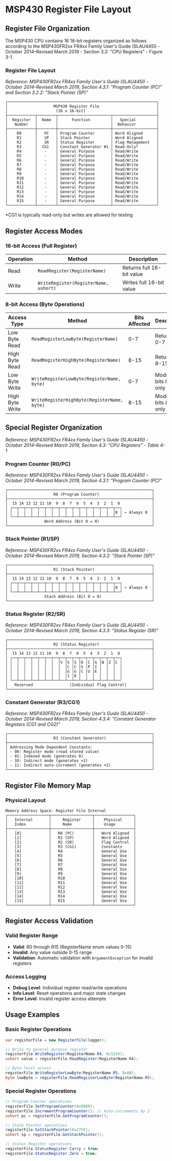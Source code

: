 # MSP430 Register File Layout

## Register File Organization

The MSP430 CPU contains 16 16-bit registers organized as follows according to the
MSP430FR2xx FR4xx Family User's Guide (SLAU445I) - October 2014–Revised March 2019 -
Section 3.2: "CPU Registers" - Figure 3-1.

### Register File Layout

*Reference: MSP430FR2xx FR4xx Family User's Guide (SLAU445I) - October 2014–Revised March 2019, Section 4.3.1:
"Program Counter (PC)" and
Section 3.2.2: "Stack Pointer (SP)"*

```text
┌─────────────────────────────────────────────────────────────────┐
│                    MSP430 Register File                         │
│                     (16 x 16-bit)                               │
├────────────┬────────┬───────────────────────┬───────────────────┤
│  Register  │  Name  │      Function         │   Special         │
│   Number   │        │                       │  Behavior         │
├────────────┼────────┼───────────────────────┼───────────────────┤
│    R0      │   PC   │ Program Counter       │ Word Aligned      │
│    R1      │   SP   │ Stack Pointer         │ Word Aligned      │
│    R2      │   SR   │ Status Register       │ Flag Management   │
│    R3      │  CG1   │ Constant Generator #1 │ Read-Only*        │
│    R4      │   -    │ General Purpose       │ Read/Write        │
│    R5      │   -    │ General Purpose       │ Read/Write        │
│    R6      │   -    │ General Purpose       │ Read/Write        │
│    R7      │   -    │ General Purpose       │ Read/Write        │
│    R8      │   -    │ General Purpose       │ Read/Write        │
│    R9      │   -    │ General Purpose       │ Read/Write        │
│    R10     │   -    │ General Purpose       │ Read/Write        │
│    R11     │   -    │ General Purpose       │ Read/Write        │
│    R12     │   -    │ General Purpose       │ Read/Write        │
│    R13     │   -    │ General Purpose       │ Read/Write        │
│    R14     │   -    │ General Purpose       │ Read/Write        │
│    R15     │   -    │ General Purpose       │ Read/Write        │
└────────────┴────────┴───────────────────────┴───────────────────┘
```

*CG1 is typically read-only but writes are allowed for testing

## Register Access Modes

### 16-bit Access (Full Register)

| Operation | Method | Description |
|-----------|--------|-------------|
| Read | `ReadRegister(RegisterName)` | Returns full 16-bit value |
| Write | `WriteRegister(RegisterName, ushort)` | Writes full 16-bit value |

### 8-bit Access (Byte Operations)

| Access Type | Method | Bits Affected | Description |
|-------------|--------|---------------|-------------|
| Low Byte Read | `ReadRegisterLowByte(RegisterName)` | 0-7 | Returns bits 0-7 |
| High Byte Read | `ReadRegisterHighByte(RegisterName)` | 8-15 | Returns bits 8-15 |
| Low Byte Write | `WriteRegisterLowByte(RegisterName, byte)` | 0-7 | Modifies bits 0-7 only |
| High Byte Write | `WriteRegisterHighByte(RegisterName, byte)` | 8-15 | Modifies bits 8-15 only |

## Special Register Organization

*Reference: MSP430FR2xx FR4xx Family User's Guide (SLAU445I) - October 2014–Revised March 2019, Section 4.3:
"CPU Registers" - Table 4-1*

### Program Counter (R0/PC)

*Reference: MSP430FR2xx FR4xx Family User's Guide (SLAU445I) - October 2014–Revised March 2019, Section 4.3.1:
"Program Counter (PC)"*

```text
┌───────────────────────────────────────────────────────────────┐
│                    R0 (Program Counter)                       │
├───────────────────────────────────────────────────────────────┤
│  15 14 13 12 11 10  9  8  7  6  5  4  3  2  1  0              │
│ ┌──┬──┬──┬──┬──┬──┬──┬──┬──┬──┬──┬──┬──┬──┬──┬──┐             │
│ │  │  │  │  │  │  │  │  │  │  │  │  │  │  │  │0 │ ← Always 0  │
│ └──┴──┴──┴──┴──┴──┴──┴──┴──┴──┴──┴──┴──┴──┴──┴──┘             │
│                Word Address (Bit 0 = 0)                       │
└───────────────────────────────────────────────────────────────┘
```

### Stack Pointer (R1/SP)

*Reference: MSP430FR2xx FR4xx Family User's Guide (SLAU445I) - October 2014–Revised March 2019, Section 4.3.2:
"Stack Pointer (SP)"*

```text
┌───────────────────────────────────────────────────────────────┐
│                    R1 (Stack Pointer)                         │
├───────────────────────────────────────────────────────────────┤
│  15 14 13 12 11 10  9  8  7  6  5  4  3  2  1  0              │
│ ┌──┬──┬──┬──┬──┬──┬──┬──┬──┬──┬──┬──┬──┬──┬──┬──┐             │
│ │  │  │  │  │  │  │  │  │  │  │  │  │  │  │  │0 │ ← Always 0  │
│ └──┴──┴──┴──┴──┴──┴──┴──┴──┴──┴──┴──┴──┴──┴──┴──┘             │
│                Stack Address (Bit 0 = 0)                      │
└───────────────────────────────────────────────────────────────┘
```

### Status Register (R2/SR)

*Reference: MSP430FR2xx FR4xx Family User's Guide (SLAU445I) - October 2014–Revised March 2019, Section 4.3.3:
"Status Register (SR)"*

```text
┌───────────────────────────────────────────────────────────────┐
│                    R2 (Status Register)                       │
├───────────────────────────────────────────────────────────────┤
│  15 14 13 12 11 10  9  8  7  6  5  4  3  2  1  0              │
│ ┌──┬──┬──┬──┬──┬──┬──┬──┬──┬──┬──┬──┬──┬──┬──┬──┐             │
│ │  │  │  │  │  │  │  │V │S │S │O │C │G │N │Z │C │             │
│ │  │  │  │  │  │  │  │  │C │C │S │P │I │  │  │  │             │
│ │  │  │  │  │  │  │  │  │G │G │C │U │E │  │  │  │             │
│ │  │  │  │  │  │  │  │  │1 │0 │  │  │  │  │  │  │             │
│ └──┴──┴──┴──┴──┴──┴──┴──┴──┴──┴──┴──┴──┴──┴──┴──┘             │
│   Reserved                │Individual Flag Control│           │
└───────────────────────────────────────────────────────────────┘
```

### Constant Generator (R3/CG1)

*Reference: MSP430FR2xx FR4xx Family User's Guide (SLAU445I) - October 2014–Revised March 2019, Section 4.3.4:
"Constant Generator Registers (CG1 and CG2)"*

```text
┌───────────────────────────────────────────────────────────────┐
│                    R3 (Constant Generator)                    │
├───────────────────────────────────────────────────────────────┤
│ Addressing Mode Dependent Constants:                          │
│ - 00: Register mode (read stored value)                       │
│ - 01: Indexed mode (generates 0)                              │
│ - 10: Indirect mode (generates +1)                            │
│ - 11: Indirect auto-increment (generates +2)                  │
└───────────────────────────────────────────────────────────────┘
```

## Register File Memory Map

### Physical Layout

```text
Memory Address Space: Register File Internal
┌──────────────────┬──────────────────┬─────────────────┐
│   Internal       │     Register     │    Physical     │
│   Index          │     Name         │    Usage        │
├──────────────────┼──────────────────┼─────────────────┤
│   [0]            │   R0 (PC)        │   Word Aligned  │
│   [1]            │   R1 (SP)        │   Word Aligned  │
│   [2]            │   R2 (SR)        │   Flag Control  │
│   [3]            │   R3 (CG1)       │   Constants     │
│   [4]            │   R4             │   General Use   │
│   [5]            │   R5             │   General Use   │
│   [6]            │   R6             │   General Use   │
│   [7]            │   R7             │   General Use   │
│   [8]            │   R8             │   General Use   │
│   [9]            │   R9             │   General Use   │
│   [10]           │   R10            │   General Use   │
│   [11]           │   R11            │   General Use   │
│   [12]           │   R12            │   General Use   │
│   [13]           │   R13            │   General Use   │
│   [14]           │   R14            │   General Use   │
│   [15]           │   R15            │   General Use   │
└──────────────────┴──────────────────┴─────────────────┘
```

## Register Access Validation

### Valid Register Range

- **Valid**: R0 through R15 (RegisterName enum values 0-15)
- **Invalid**: Any value outside 0-15 range
- **Validation**: Automatic validation with `ArgumentException` for invalid registers

### Access Logging

- **Debug Level**: Individual register read/write operations
- **Info Level**: Reset operations and major state changes
- **Error Level**: Invalid register access attempts

## Usage Examples

### Basic Register Operations

```csharp
var registerFile = new RegisterFile(logger);

// Write to general purpose register
registerFile.WriteRegister(RegisterName.R4, 0x1234);
ushort value = registerFile.ReadRegister(RegisterName.R4);

// Byte-level access
registerFile.WriteRegisterLowByte(RegisterName.R5, 0xAB);
byte lowByte = registerFile.ReadRegisterLowByte(RegisterName.R5);
```

### Special Register Operations

```csharp
// Program Counter operations
registerFile.SetProgramCounter(0x8000);
registerFile.IncrementProgramCounter(); // Auto-increments by 2
ushort pc = registerFile.GetProgramCounter();

// Stack Pointer operations  
registerFile.SetStackPointer(0x27FE);
ushort sp = registerFile.GetStackPointer();

// Status Register operations
registerFile.StatusRegister.Carry = true;
registerFile.StatusRegister.Zero = true;

```
